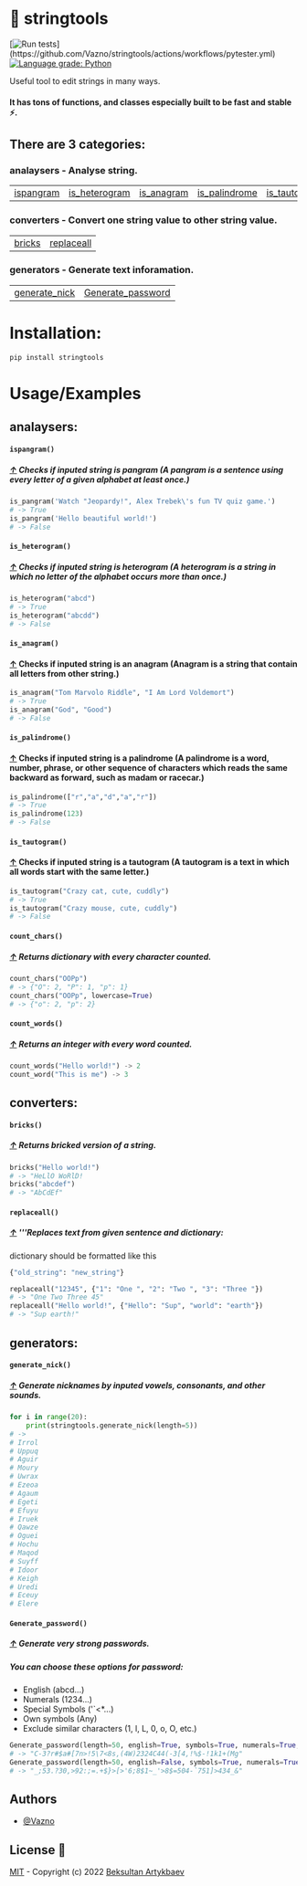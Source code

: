 # 📝 stringtools

[![Run tests](https://github.com/Vazno/stringtools/actions/workflows/pytester.yml/badge.svg?)](https://github.com/Vazno/stringtools/actions/workflows/pytester.yml)
[![Language grade: Python](https://img.shields.io/lgtm/grade/python/g/Vazno/stringtools.svg?logo=lgtm&logoWidth=18)](https://lgtm.com/projects/g/Vazno/stringtools/context:python)

Useful tool to edit strings in many ways.
#### It has tons of functions, and classes especially built to be fast and stable ⚡.


## There are 3 categories:
### analaysers - Analyse string.
<p id="analysers"></p><table><tr><td><a href="#ispangram">ispangram</a>
</td><td><a href="#is_heterogram">is_heterogram</a>
</td><td><a href="#is_anagram">is_anagram</a>
</td><td><a href="#is_palindrome">is_palindrome</a>
</td><td><a href="#is_tautogram">is_tautogram</a>
</td><td><a href="#count_chars">count_chars</a>
</td><td><a href="#count_words">count_words</a>
</td></tr></table>

### converters - Convert one string value to other string value.
<p id="converters"></p><table><tr><td><a href="#bricks">bricks</a>
</td><td><a href="#replaceall">replaceall</a>
</td></tr></table>

### generators - Generate text inforamation.
<p id="generators"></p><table><tr><td><a href="#generate_nick">generate_nick</a>
</td><td><a href="#Generate_password">Generate_password</a>
</td></tr></table>


# Installation:
``pip install stringtools``


# Usage/Examples


## analaysers:

#### ```ispangram()```
##### <a href="#analysers">↑</a> Checks if inputed string is pangram (A pangram is a sentence using every letter of a given alphabet at least once.)
```python
is_pangram('Watch "Jeopardy!", Alex Trebek\'s fun TV quiz game.') 
# -> True
is_pangram('Hello beautiful world!') 
# -> False
```

#### ```is_heterogram()```
##### <a href="#analysers">↑</a> Checks if inputed string is heterogram (A heterogram is a string in which no letter of the alphabet occurs more than once.)
```python
is_heterogram("abcd")
# -> True
is_heterogram("abcdd")
# -> False
```

#### ```is_anagram()```
#### <a href="#analysers">↑</a> Checks if inputed string is an anagram (Anagram is a string that contain all letters from other string.)
```python
is_anagram("Tom Marvolo Riddle", "I Am Lord Voldemort")
# -> True
is_anagram("God", "Good")
# -> False
```

#### ```is_palindrome()```
#### <a href="#analysers">↑</a> Checks if inputed string is a palindrome (A palindrome is a word, number, phrase, or other sequence of characters which reads the same backward as forward, such as madam or racecar.)
```python
is_palindrome(["r","a","d","a","r"])
# -> True
is_palindrome(123)
# -> False
```

#### ```is_tautogram()```
#### <a href="#analysers">↑</a> Checks if inputed string is a tautogram (A tautogram is a text in which all words start with the same letter.)
```python
is_tautogram("Crazy cat, cute, cuddly")
# -> True
is_tautogram("Crazy mouse, cute, cuddly")
# -> False
```

#### ```count_chars()```
##### <a href="#analysers">↑</a> Returns dictionary with every character counted.
```python
count_chars("OOPp")
# -> {"O": 2, "P": 1, "p": 1}
count_chars("OOPp", lowercase=True)
# -> {"o": 2, "p": 2}
```

#### ```count_words()```
##### <a href="#analysers">↑</a> Returns an integer with every word counted.
```python
count_words("Hello world!") -> 2
count_word("This is me") -> 3
```


## converters:

#### ```bricks()```
##### <a href="#converters">↑</a> Returns bricked version of a string.
```python
bricks("Hello world!")
# -> "HeLlO WoRlD!
bricks("abcdef")
# -> "AbCdEf"
```

#### ```replaceall()```
##### <a href="#converters">↑</a> 	'''Replaces text from given sentence and dictionary:
dictionary should be formatted like this
```python
{"old_string": "new_string"}
```
```python
replaceall("12345", {"1": "One ", "2": "Two ", "3": "Three "})
# -> "One Two Three 45"
replaceall("Hello world!", {"Hello": "Sup", "world": "earth"})
# -> "Sup earth!"
```


## generators:

#### ```generate_nick()```
##### <a href="#generators">↑</a> Generate nicknames by inputed vowels, consonants, and other sounds.
```python
for i in range(20):
	print(stringtools.generate_nick(length=5))
# -> 
# Irrol
# Uppuq
# Aguir
# Moury
# Uwrax
# Ezeoa
# Agaum
# Egeti
# Efuyu
# Iruek
# Qawze
# Oguei
# Hochu
# Maqod
# Suyff
# Idoor
# Keigh
# Uredi
# Eceuy
# Elere
```



#### ```Generate_password()```
##### <a href="#generators">↑</a> Generate very strong passwords.
##### You can choose these options for password:
- English (abcd...)
- Numerals (1234...)
- Special Symbols ('`<*...)
- Own symbols (Any)
- Exclude similar characters (1, l, L, 0, o, O, etc.)
```python
Generate_password(length=50, english=True, symbols=True, numerals=True, exclude_similarities=True)
# -> "C-3?r#$a#[7n>!5\7<8s,(4W)2324C44(-3[4,!%$-!1k1+(Mg"
Generate_password(length=50, english=False, symbols=True, numerals=True)
# -> "_;53.?30,>92:;=.+$}>[>'6;8$1~_'>8$=504-`751]>434_&"
```


## Authors

- [@Vazno](https://www.github.com/Vazno)


## License 🔑

[MIT](https://choosealicense.com/licenses/mit/) - Copyright (c) 2022 [Beksultan Artykbaev](https://github.com/Vazno)